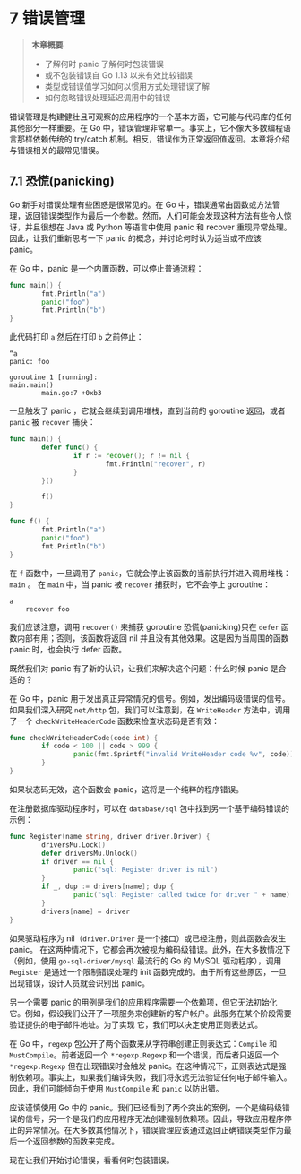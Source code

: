 # 7 错误管理

> **本章概要**
> * 了解何时  panic 了解何时包装错误
> * 或不包装错误自 Go 1.13 以来有效比较错误
> * 类型或错误值学习如何以惯用方式处理错误了解
> * 如何忽略错误处理延迟调用中的错误

错误管理是构建健壮且可观察的应用程序的一个基本方面，它可能与代码库的任何其他部分一样重要。在 Go 中，错误管理非常单一。事实上，它不像大多数编程语言那样依赖传统的 try/catch 机制。相反，错误作为正常返回值返回。本章将介绍与错误相关的最常见错误。

## 7.1 恐慌(panicking) 

Go 新手对错误处理有些困惑是很常见的。在 Go 中，错误通常由函数或方法管理，返回错误类型作为最后一个参数。然而，人们可能会发现这种方法有些令人惊讶，并且很想在 Java 或 Python 等语言中使用 panic 和 recover 重现异常处理。因此，让我们重新思考一下 panic 的概念，并讨论何时认为适当或不应该 panic。

在 Go 中，panic 是一个内置函数，可以停止普通流程：

```go
func main() {
        fmt.Println("a")
        panic("foo")
        fmt.Println("b")
}
```

此代码打印 `a` 然后在打印 `b` 之前停止：

```shell
“a
panic: foo

goroutine 1 [running]:
main.main()
        main.go:7 +0xb3
```

一旦触发了 panic ，它就会继续到调用堆栈，直到当前的 goroutine 返回，或者 `panic` 被 `recover` 捕获：

```go
func main() {
        defer func() {
                if r := recover(); r != nil {
                        fmt.Println("recover", r)
                }
        }()

        f()
}

func f() {
        fmt.Println("a")
        panic("foo")
        fmt.Println("b")
}
```

在 `f` 函数中，一旦调用了 `panic`，它就会停止该函数的当前执行并进入调用堆栈： `main` 。 在 `main` 中，当 panic 被 `recover` 捕获时，它不会停止 goroutine：

```shell
a
    recover foo
```

我们应该注意，调用  `recover()` 来捕获 goroutine 恐慌(panicking)只在 `defer` 函数内部有用；否则，该函数将返回 nil 并且没有其他效果。这是因为当周围的函数 panic 时，也会执行 defer 函数。

既然我们对 panic 有了新的认识，让我们来解决这个问题：什么时候 panic 是合适的？

在 Go 中，panic 用于发出真正异常情况的信号。例如，发出编码级错误的信号。如果我们深入研究 `net/http` 包，我们可以注意到，在 `WriteHeader` 方法中，调用了一个 `checkWriteHeaderCode` 函数来检查状态码是否有效：

```go
func checkWriteHeaderCode(code int) {
        if code < 100 || code > 999 {
                panic(fmt.Sprintf("invalid WriteHeader code %v", code))
        }
}
```

如果状态码无效，这个函数会 panic，这将是一个纯粹的程序错误。

在注册数据库驱动程序时，可以在 `database/sql` 包中找到另一个基于编码错误的示例：

```go
func Register(name string, driver driver.Driver) {
        driversMu.Lock()
		defer driversMu.Unlock()
        if driver == nil {
                panic("sql: Register driver is nil")
        }
        if _, dup := drivers[name]; dup {
                panic("sql: Register called twice for driver " + name)
        }
        drivers[name] = driver
}

```

如果驱动程序为 nil（`driver.Driver` 是一个接口）或已经注册，则此函数会发生 panic。 在这两种情况下，它都会再次被视为编码级错误。此外，在大多数情况下（例如，使用 `go-sql-driver/mysql` 最流行的 Go 的 MySQL 驱动程序），调用 `Register` 是通过一个限制错误处理的 init 函数完成的。由于所有这些原因，一旦出现错误，设计人员就会识别出 panic。

另一个需要 panic 的用例是我们的应用程序需要一个依赖项，但它无法初始化它。例如，假设我们公开了一项服务来创建新的客户帐户。此服务在某个阶段需要验证提供的电子邮件地址。为了实现 它，我们可以决定使用正则表达式。

在 Go 中，`regexp` 包公开了两个函数来从字符串创建正则表达式：`Compile` 和 `MustCompile`。前者返回一个 `*regexp.Regexp` 和一个错误，而后者只返回一个 `*regexp.Regexp` 但在出现错误时会触发 panic。在这种情况下，正则表达式是强制依赖项。事实上，如果我们编译失败，我们将永远无法验证任何电子邮件输入。因此，我们可能倾向于使用 `MustCompile` 和 `panic` 以防出错。

应该谨慎使用 Go 中的 panic。我们已经看到了两个突出的案例，一个是编码级错误的信号，另一个是我们的应用程序无法创建强制依赖项。因此，导致应用程序停止的异常情况。在大多数其他情况下，错误管理应该通过返回正确错误类型作为最后一个返回参数的函数来完成。

现在让我们开始讨论错误，看看何时包装错误。